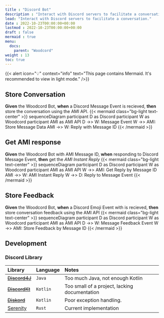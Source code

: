 ```yaml
---
title : "Discord Bot"
description : "Interact with Discord servers to facilitate a conversation."
lead: "Interact with Discord servers to facilitate a conversation."
date : 2022-10-23T00:00:00+00:00
lastmod : 2022-10-23T00:00:00+00:00
draft : false
mermaid : true
menu:
  docs:
    parent: "Woodcord"
weight : 13
toc: true
---
```


{{< alert icon="💡" context="info" text="This page contains Mermaid. It's recommended to view in light mode." />}}

## Store Conversation
**Given** the Woodcord Bot, **when** a Discord Message Event is recieved, **then** store the conversation using the AMI API.
{{< mermaid class="bg-light text-center" >}}
sequenceDiagram
    participant D as Discord
    participant W as Woodcord
    participant AMI as AMI API
    D ->> W: Message Event
    W ->> AMI: Store Message Data
    AMI ->> W: Reply with Message ID
{{< /mermaid >}}

## Get AMI response
**Given** the Woodcord Bot with AMI Message ID, **when** responding to Discord Message Event, **then** get the *AMI Instant Reply*
{{< mermaid class="bg-light text-center" >}}
sequenceDiagram
    participant D as Discord
    participant W as Woodcord
    participant AMI as AMI API
    W ->> AMI: Get Reply by Message ID
    AMI ->> W: AMI Instant Reply
    W ->> D: Reply to Message Event
{{< /mermaid >}}

## Store Feedback
**Given** the Woodcord Bot, **when** a Discord Emoji Event with  is recieved, **then** store conversation feedback using the AMI API
{{< mermaid class="bg-light text-center" >}}
sequenceDiagram
    participant D as Discord
    participant W as Woodcord
    participant AMI as AMI API
    D ->> W: Message Feedback Event
    W ->> AMI: Store Feedback by Message ID
{{< /mermaid >}}

## Development
### Discord Library
|Library|Language|Notes|
|:---|:---|:---|
|~~[Discord4J](https://docs.discord4j.com/)~~|`Java`|Too much Java, not enough Kotlin|
|~~[DiscordKt](https://discordkt.github.io/)~~|`Kotlin`|Too small of a project, lacking documentation|
|~~[Diskord](https://github.com/JesseCorbett/Diskord)~~|`Kotlin`|Poor exception handling.|
|[Serenity](https://docs.rs/serenity/latest/serenity/)|`Rust`|Current implementation|